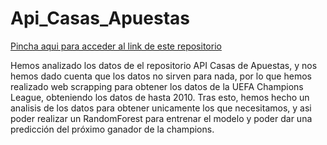 # Api_Casas_Apuestas

[Pincha aqui para acceder al link de este repositorio](https://github.com/rnoguer22/Api_Casas_Apuestas.git)

Hemos analizado los datos de el repositorio API Casas de Apuestas, y nos hemos dado cuenta que los datos no sirven para nada, por lo que hemos realizado web scrapping para obtener los datos de la UEFA Champions League, obteniendo los datos de hasta 2010. Tras esto, hemos hecho un analisis de los datos para obtener unicamente los que necesitamos, y asi poder realizar un RandomForest para entrenar el modelo y poder dar una predicción del próximo ganador de la champions.
